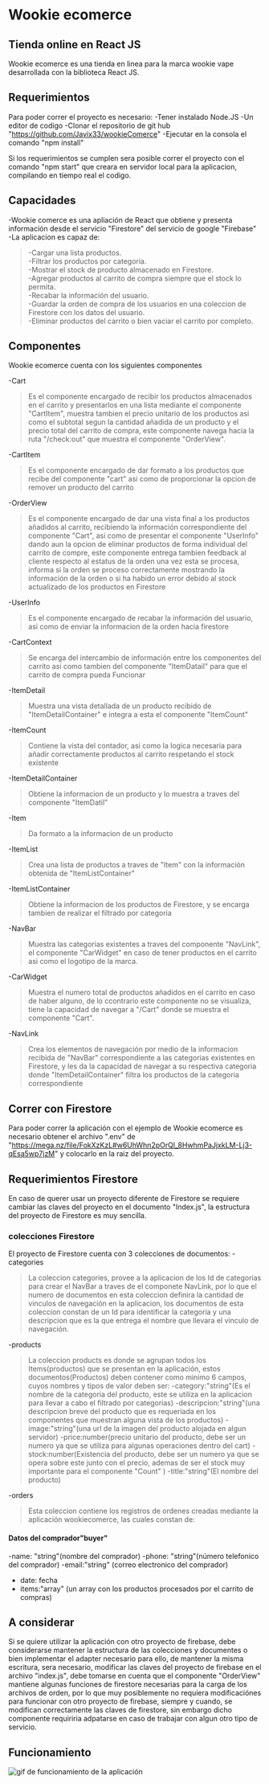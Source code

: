 # Wookie ecomerce
## Tienda online en React JS


Wookie ecomerce es una tienda en linea para la marca wookie vape desarrollada con la biblioteca React JS.

## Requerimientos

Para poder correr el proyecto es necesario:
-Tener instalado Node.JS
-Un editor de codigo
-Clonar el repositorio de git hub "https://github.com/Javix33/wookieComerce"
-Ejecutar en la consola el comando "npm install"

Si los requerimientos se cumplen sera posible correr el proyecto con el comando "npm start" que creara en servidor local para la aplicacion, compilando en tiempo real el codigo.

## Capacidades
-Wookie comerce es una apliación de React que obtiene y presenta información desde el servicio "Firestore" del servicio de google "Firebase"<br>
-La aplicacion es capaz de:<br>

>-Cargar una lista productos.<br>
>-Filtrar los productos por categoria.<br>
>-Mostrar el stock de producto almacenado en Firestore.<br>
>-Agregar productos al carrito de compra siempre que el stock lo permita.<br>
>-Recabar la información del usuario.<br>
>-Guardar la orden de compra de los usuarios en una coleccion de Firestore con los datos del usuario.<br>
>-Eliminar productos del carrito o bien vaciar el carrito por completo.
>
## Componentes

Wookie ecomerce cuenta con los siguientes componentes

-Cart
>Es el componente encargado de recibir los productos almacenados en el carrito y presentarlos en una lista mediante el componente "CartItem", muestra tambien el precio unitario de los productos asi como el subtotal segun la cantidad añadida de un producto y el precio total del carrito de compra, este componente navega hacia la ruta "/check:out" que muestra el componente "OrderView".
>
-CartItem
>Es el componente encargado de dar formato a los productos que recibe del componente "cart" asi como de proporcionar la opcion de remover un producto del carrito
>
-OrderView
>Es el componente encargado de dar una vista final a los productos añadidos al carrito, recibiendo la información correspondiente del componente "Cart", asi como de presentar el componente "UserInfo" dando aun la opcion de eliminar productos de forma individual del carrito de compre, este componente entrega tambien feedback al cliente respecto al estatus de la orden una vez esta se procesa, informa si la orden se proceso correctamente mostrando la información de la orden o si ha habido un error debido al stock actualizado de los productos en Firestore
>
-UserInfo
>Es el componente encargado de recabar la información del usuario, asi como de enviar la informacion de la orden hacia firestore
>
-CartContext
>Se encarga del intercambio de información entre los componentes del carrito asi como tambien del componente "ItemDatail" para que el carrito de compra pueda Funcionar
>
-ItemDetail
>Muestra una vista detallada de un producto recibido de "ItemDetailContainer" e integra a esta el componente "ItemCount"
>
-ItemCount
>Contiene la vista del contador, asi como la logica necesaria para añadir correctamente productos al carrito respetando el stock existente
>
-ItemDetailContainer
>Obtiene la informacion de un producto y lo muestra a traves del componente "ItemDatil"
>
-Item
>Da formato a la informacion de un producto
>
-ItemList
>Crea una lista de productos a traves de "Item" con la información obtenida de "ItemListContainer"
>
-ItemListContainer
>Obtiene la informacion de los productos de Firestore, y se encarga tambien de realizar el filtrado por categoria
>
-NavBar
>Muestra las categorias existentes a traves del componente "NavLink", el componente "CarWidget" en caso de tener productos en el carrito asi como el logotipo de la marca.
>
-CarWidget
>Muestra el numero total de productos añadidos en el carrito en caso de haber alguno, de lo ccontrario este componente no se visualiza, tiene la capacidad de navegar a "/Cart" donde se muestra el componente "Cart".
>
-NavLink
>Crea los elementos de navegación por medio de la informacion recibida de "NavBar" correspondiente a las categorias existentes en Firestore, y les da la capacidad de navegar a su respectiva categoria donde "ItemDetailContainer" filtra los productos de la categoria correspondiente
>

## Correr con Firestore

Para poder correr la aplicación con el ejemplo de Wookie ecomerce es necesario obtener el archivo ".env" de "https://mega.nz/file/FokXzKzL#w6UhWhn2pOrQl_8HwhmPaJjxkLM-Lj3-qEsa5wp7jzM" y colocarlo en la raiz del proyecto.

## Requerimientos Firestore
En caso de querer usar un proyecto diferente de Firestore se requiere cambiar las claves del proyecto en el documento "Index.js", la estructura del proyecto de Firestore es muy sencilla.
### colecciones Firestore
El proyecto de Firestore cuenta con 3 colecciones de documentos:
-categories
>La coleccion categories, provee a la aplicacion de los Id de categorias para crear el NavBar a traves de el componete NavLink, por lo que el numero de documentos en esta coleccion definira la cantidad de vinculos de navegación en la aplicacion, los documentos de esta coleccion constan de un Id para identificar la categoria y una descripcion que es la que entrega el nombre que llevara el vinculo de navegación.
>
-products
>La coleccion products es donde se agrupan todos los Items(productos) que se presentan en la aplicación, estos documentos(Productos) deben contener como minimo 6 campos, cuyos nombres y tipos de valor deben ser:
-category:"string"(Es el nombre de la categoria del producto, este se utiliza en la aplicacion para llevar a cabo el filtrado por categorias)
-descripcion:"string"(una descripcion breve del producto que es requeriada en los componentes que muestran alguna vista de los productos)
-image:"string"(una url de la imagen del producto alojada en algun servidor)
-price:number(precio unitario del producto, debe ser un numero ya que se utiliza para algunas operaciones dentro del cart)
-stock:number(Existencia del producto, debe ser un numero ya que se opera sobre este junto con el precio, ademas de ser el stock muy importante para el componente "Count" )
-title:"string"(El nombre del producto)
>
-orders
>Esta coleccion contiene los registros de ordenes creadas mediante la aplicación wookiecomerce, las cuales constan de:
#### Datos del comprador"buyer"
-name: "string"(nombre del comprador)
-phone: "string"(número telefonico del comprador)
-email:"string" (correo electronico del comprador)
- date: fecha
- items:"array" (un array con los productos procesados por el carrito de compras)

## A considerar
Si se quiere utilizar la aplicación con otro proyecto de firebase, debe considerarse mantener la estructura de las colecciones y documentes o bien implementar el adapter necesario para ello, de mantener la misma escritura, sera necesario, modificar las claves del proyecto de firebase en el archivo "index.js", debe tomarse en cuenta que el componente "OrderView" mantiene algunas funciones de firestore necesarias para la carga de los archivos de orden, por lo que muy posiblemente no requiera modificaciónes para funcionar con otro proyecto de firebase, siempre y cuando, se modifican correctamente las claves de firestore, sin embargo dicho componente requiriria adpatarse en caso de trabajar con algun otro tipo de servicio.

## Funcionamiento
![gif de funcionamiento de la aplicación](./src/recursos/Wookiecomerce.gif)